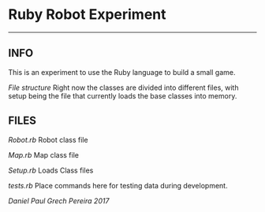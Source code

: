 # Ruby Robot Experiment
---


## INFO
This is an experiment to use the Ruby language to build a small game.

_File structure_
Right now the classes are divided into different files, with setup being the file that currently loads the base classes into memory.


## FILES

_Robot.rb_
Robot class file

_Map.rb_
Map class file

_Setup.rb_
Loads Class files

_tests.rb_
Place commands here for testing data during development.


_*Daniel Paul Grech Pereira 2017*_
